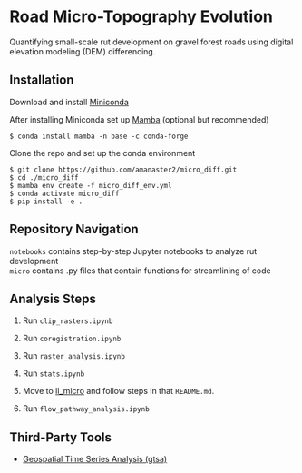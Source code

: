 # Road Micro-Topography Evolution

Quantifying small-scale rut development on gravel forest roads using digital elevation modeling (DEM) differencing. 

## Installation

Download and install [Miniconda](https://docs.conda.io/en/latest/miniconda.html)  

After installing Miniconda set up [Mamba](https://mamba.readthedocs.io/en/latest/installation.html) (optional but recommended)
```
$ conda install mamba -n base -c conda-forge
```
Clone the repo and set up the conda environment  

```
$ git clone https://github.com/amanaster2/micro_diff.git
$ cd ./micro_diff
$ mamba env create -f micro_diff_env.yml
$ conda activate micro_diff
$ pip install -e .
```

## Repository Navigation
`notebooks` contains step-by-step Jupyter notebooks to analyze rut development  
`micro` contains .py files that contain functions for streamlining of code


## Analysis Steps
1. Run `clip_rasters.ipynb`
    
2. Run `coregistration.ipynb`
3. Run `raster_analysis.ipynb`
4. Run `stats.ipynb`
5. Move to [ll_micro](https://github.com/amanaster2/ll_micro/tree/main) and follow steps in that `README.md`.
<!In ll_micro:
6. Run first cell of `resample_dems.ipynb`
7. Run `flowAccumulation_k13.ipynb` and `flowAccumulation_m14.ipynb`
8. Run the rest of `resample_dems.ipynb`>
6. Run `flow_pathway_analysis.ipynb`

## Third-Party Tools
- [Geospatial Time Series Analysis (gtsa)](https://github.com/friedrichknuth/gtsa/tree/main)
